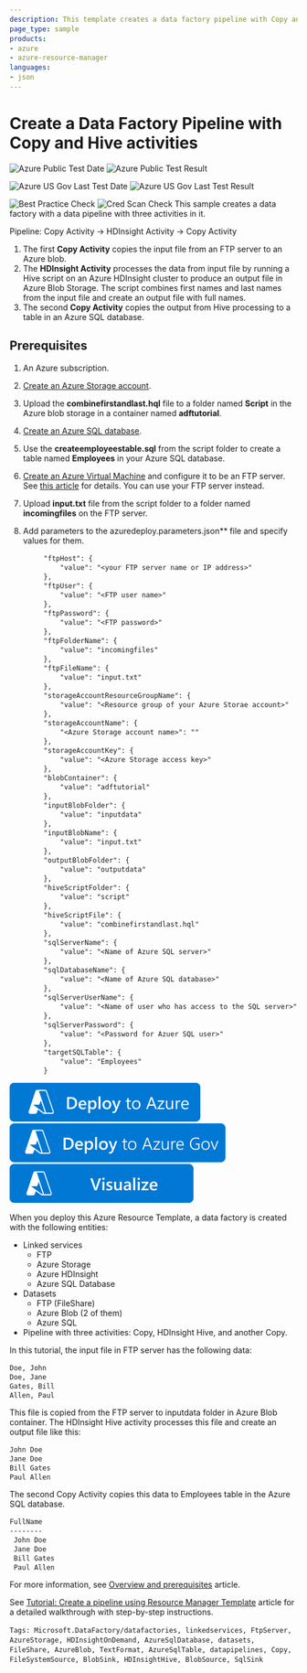 ```yaml
---
description: This template creates a data factory pipeline with Copy and HDInsight Hive activities.
page_type: sample
products:
- azure
- azure-resource-manager
languages:
- json
---
```

# Create a Data Factory Pipeline with Copy and Hive activities

![Azure Public Test Date](https://azurequickstartsservice.blob.core.windows.net/badges/quickstarts/microsoft.datafactory/data-factory-ftp-hive-blob/PublicLastTestDate.svg)
![Azure Public Test Result](https://azurequickstartsservice.blob.core.windows.net/badges/quickstarts/microsoft.datafactory/data-factory-ftp-hive-blob/PublicDeployment.svg)

![Azure US Gov Last Test Date](https://azurequickstartsservice.blob.core.windows.net/badges/quickstarts/microsoft.datafactory/data-factory-ftp-hive-blob/FairfaxLastTestDate.svg)
![Azure US Gov Last Test Result](https://azurequickstartsservice.blob.core.windows.net/badges/quickstarts/microsoft.datafactory/data-factory-ftp-hive-blob/FairfaxDeployment.svg)

![Best Practice Check](https://azurequickstartsservice.blob.core.windows.net/badges/quickstarts/microsoft.datafactory/data-factory-ftp-hive-blob/BestPracticeResult.svg)
![Cred Scan Check](https://azurequickstartsservice.blob.core.windows.net/badges/quickstarts/microsoft.datafactory/data-factory-ftp-hive-blob/CredScanResult.svg)
This sample creates a data factory with a data pipeline with three activities in it.

Pipeline: Copy Activity -> HDInsight Activity -> Copy Activity

1. The first **Copy Activity** copies the input file from an FTP server to an Azure blob.
2. The **HDInsight Activity** processes the data from input file by running a Hive script on an Azure HDInsight cluster to produce an output file in Azure Blob Storage. The script combines first names and last names from the input file and create an output file with full names.
3. The second **Copy Activity** copies the output from Hive processing to a table in an Azure SQL database.

## Prerequisites

1. An Azure subscription.
1. [Create an Azure Storage account](https://docs.microsoft.com/azure/storage/storage-create-storage-account#create-a-storage-account).
1. Upload the **combinefirstandlast.hql** file to a folder named **Script** in the Azure blob storage in a container named **adftutorial**.
1. [Create an Azure SQL database](https://docs.microsoft.com/azure/sql-database/sql-database-get-started).
1. Use the **createemployeestable.sql** from the script folder to create a table named **Employees** in your Azure SQL database.
1. [Create an Azure Virtual Machine](https://docs.microsoft.com/azure/virtual-machines/virtual-machines-windows-hero-tutorial) and configure it to be an FTP server. See [this article](http://itq.nl/walkthrough-hosting-ftp-on-iis-7-5-a-windows-azure-vm-2/) for details. You can use your FTP server instead.
1. Upload **input.txt** file from the script folder to a folder named **incomingfiles** on the FTP server.
1. Add parameters to the azuredeploy.parameters.json** file and specify values for them.
      	
			"ftpHost": {
	      		"value": "<your FTP server name or IP address>"
    		},
	    	"ftpUser": {
	      		"value": "<FTP user name>"
    		},
	    	"ftpPassword": {
	      		"value": "<FTP password>"
	    	},
	    	"ftpFolderName": {
	      		"value": "incomingfiles"
	    	},
	    	"ftpFileName": {
	      		"value": "input.txt"
    		},
	    	"storageAccountResourceGroupName": {
	      		"value": "<Resource group of your Azure Storae account>"
	    	},
	    	"storageAccountName": {
	      		"<Azure Storage account name>": ""
	    	},
	    	"storageAccountKey": {
	      		"value": "<Azure Storage access key>"
	    	},
	    	"blobContainer": {
	      		"value": "adftutorial"
	    	},
	    	"inputBlobFolder": {
	      		"value": "inputdata"
	    	},
	    	"inputBlobName": {
	    	  	"value": "input.txt"
		    },
	    	"outputBlobFolder": {
	      		"value": "outputdata"
	    	},
	    	"hiveScriptFolder": {
	      		"value": "script"
	    	},
	    	"hiveScriptFile": {
	      		"value": "combinefirstandlast.hql"
	    	},
    		"sqlServerName": {
	      		"value": "<Name of Azure SQL server>"
	    	},
	    	"sqlDatabaseName": {
	      		"value": "<Name of Azure SQL database>"
	    	},
	    	"sqlServerUserName": {
	      		"value": "<Name of user who has access to the SQL server>"
	    	},
	    	"sqlServerPassword": {
	      		"value": "<Password for Azuer SQL user>"
	    	},
	    	"targetSQLTable": {
	      		"value": "Employees"
	    	}
	
[![Deploy To Azure](https://raw.githubusercontent.com/Azure/azure-quickstart-templates/master/1-CONTRIBUTION-GUIDE/images/deploytoazure.svg?sanitize=true)](https://portal.azure.com/#create/Microsoft.Template/uri/https%3A%2F%2Fraw.githubusercontent.com%2FAzure%2Fazure-quickstart-templates%2Fmaster%2Fquickstarts%2Fmicrosoft.datafactory%2Fdata-factory-ftp-hive-blob%2Fazuredeploy.json)
[![Deploy To Azure US Gov](https://raw.githubusercontent.com/Azure/azure-quickstart-templates/master/1-CONTRIBUTION-GUIDE/images/deploytoazuregov.svg?sanitize=true)](https://portal.azure.us/#create/Microsoft.Template/uri/https%3A%2F%2Fraw.githubusercontent.com%2FAzure%2Fazure-quickstart-templates%2Fmaster%2Fquickstarts%2Fmicrosoft.datafactory%2Fdata-factory-ftp-hive-blob%2Fazuredeploy.json)
[![Visualize](https://raw.githubusercontent.com/Azure/azure-quickstart-templates/master/1-CONTRIBUTION-GUIDE/images/visualizebutton.svg?sanitize=true)](http://armviz.io/#/?load=https%3A%2F%2Fraw.githubusercontent.com%2FAzure%2Fazure-quickstart-templates%2Fmaster%2Fquickstarts%2Fmicrosoft.datafactory%2Fdata-factory-ftp-hive-blob%2Fazuredeploy.json)

When you deploy this Azure Resource Template, a data factory is created with the following entities:

- Linked services
  - FTP
  - Azure Storage
  - Azure HDInsight
  - Azure SQL Database
- Datasets
  - FTP (FileShare)
  - Azure Blob (2 of them)
  - Azure SQL
- Pipeline with three activities: Copy, HDInsight Hive, and another Copy.

In this tutorial, the input file in FTP server has the following data:

	Doe, John
	Doe, Jane
	Gates, Bill
	Allen, Paul

This file is copied from the FTP server to inputdata folder in Azure Blob container. The HDInsight Hive activity processes this file and create an output file like this:

	John Doe
	Jane Doe
	Bill Gates
	Paul Allen

The second Copy Activity copies this data to Employees table in the Azure SQL database.

	FullName
	--------
	 John Doe
	 Jane Doe
	 Bill Gates
	 Paul Allen

For more information, see [Overview and prerequisites](https://azure.microsoft.com/documentation/articles/data-factory-build-your-first-pipeline/) article.

See [Tutorial: Create a pipeline using Resource Manager Template](https://azure.microsoft.com/documentation/articles/data-factory-build-your-first-pipeline-using-arm/) article for a detailed walkthrough with step-by-step instructions.

`Tags: Microsoft.DataFactory/datafactories, linkedservices, FtpServer, AzureStorage, HDInsightOnDemand, AzureSqlDatabase, datasets, FileShare, AzureBlob, TextFormat, AzureSqlTable, datapipelines, Copy, FileSystemSource, BlobSink, HDInsightHive, BlobSource, SqlSink`
